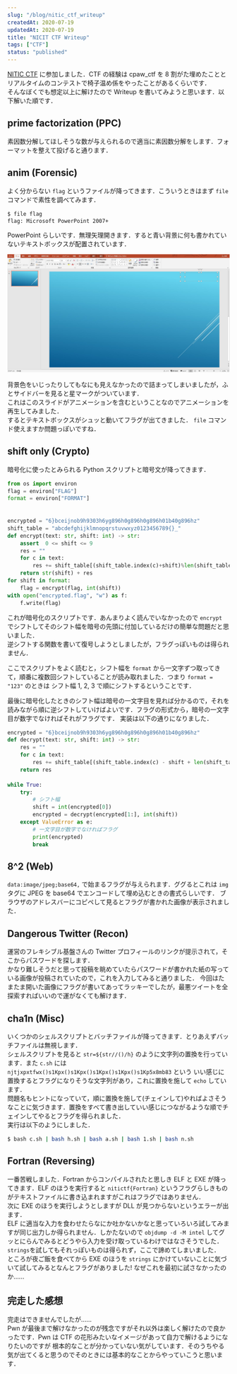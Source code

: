 ```yaml
---
slug: "/blog/nitic_ctf_writeup"
createdAt: 2020-07-19
updatedAt: 2020-07-19
title: "NICIT CTF Writeup"
tags: ["CTF"]
status: "published"
---
```


[NITIC CTF](https://wakuwakuclub.connpass.com/event/182469/) に参加しました．CTF の経験は cpaw_ctf を 8 割がた埋めたことと
リアルタイムのコンテストで椅子温め係をやったことがあるくらいです．  
そんなぼくでも想定以上に解けたので Writeup を書いてみようと思います．以下解いた順です．

## prime factorization (PPC)

素因数分解してほしそうな数が与えられるので適当に素因数分解をします．フォーマットを整えて投げると通ります．

## anim (Forensic)

よく分からない `flag` というファイルが降ってきます．こういうときはまず `file` コマンドで素性を調べてみます．

```
$ file flag
flag: Microsoft PowerPoint 2007+
```

PowerPoint らしいです．無理矢理開きます．すると青い背景に何も書かれていないテキストボックスが配置されています．

![Powerpoint](../images/20200719133633.jpg)

背景色をいじったりしてもなにも見えなかったので詰まってしまいましたが，ふとサイドバーを見ると星マークがついています．  
これはこのスライドがアニメーションを含むということなのでアニメーションを再生してみました．  
するとテキストボックスがシュッと動いてフラグが出てきました． `file` コマンド使えますか問題っぽいですね．

## shift only (Crypto)

暗号化に使ったとみられる Python スクリプトと暗号文が降ってきます．

```python
from os import environ
flag = environ["FLAG"]
format = environ["FORMAT"]


encrypted = "6}bceijnob9h9303h6yg896h0g896h0g896h01b40g896hz"
shift_table = "abcdefghijklmnopqrstuvwxyz0123456789{}_"
def encrypt(text: str, shift: int) -> str:
    assert  0 <= shift <= 9
    res = ""
    for c in text:
        res += shift_table[(shift_table.index(c)+shift)%len(shift_table)]
    return str(shift) + res
for shift in format:
    flag = encrypt(flag, int(shift))
with open("encrypted.flag", "w") as f:
    f.write(flag)
```

これが暗号化のスクリプトです．あんまりよく読んでいなかったので `encrypt` でシフトしてそのシフト幅を暗号の先頭に付加しているだけの簡単な問題だと思いました．  
逆シフトする関数を書いて復号しようとしましたが，フラグっぽいものは得られません．

ここでスクリプトをよく読むと，シフト幅を `format` から一文字ずつ取ってきて，順番に複数回シフトしていることが読み取れました．つまり `format = "123"` のときは
シフト幅 1, 2, 3 で順にシフトするということです．

最後に暗号化したときのシフト幅は暗号の一文字目を見れば分かるので，それを読みながら順に逆シフトしていけばよいです．フラグの形式から，暗号の一文字目が数字でなければそれがフラグです．
実装は以下の通りになりました．

```python
encrypted = "6}bceijnob9h9303h6yg896h0g896h0g896h01b40g896hz"
def decrypt(text: str, shift: int) -> str:
    res = ""
    for c in text:
        res += shift_table[(shift_table.index(c) - shift + len(shift_table)) % len(shift_table)]
    return res

while True:
    try:
        # シフト幅
        shift = int(encrypted[0])
        encrypted = decrypt(encrypted[1:], int(shift))
    except ValueError as e:
        # 一文字目が数字でなければフラグ
        print(encrypted)
        break
```

## 8^2 (Web)

`data:image/jpeg;base64,` で始まるフラグが与えられます．ググるとこれは `img` タグに JPEG を base64 でエンコードして埋め込むときの書式らしいです．
ブラウザのアドレスバーにコピペして見るとフラグが書かれた画像が表示されました．

## Dangerous Twitter (Recon)

運営のフレキシブル基盤さんの Twitter プロフィールのリンクが提示されて，そこからパスワードを探します．  
かなり難しそうだと思って投稿を眺めていたらパスワードが書かれた紙の写っている画像が投稿されていたので，これを入力してみると通りました．
今回はたまたま開いた画像にフラグが書いてあってラッキーでしたが，最悪ツイートを全探索すればいいので運がなくても解けます．

## cha1n (Misc)

いくつかのシェルスクリプトとバッチファイルが降ってきます．とりあえずバッチファイルは無視します．  
シェルスクリプトを見ると `str=${str//()/h}` のように文字列の置換を行っています．また `c.sh` には `njtjxpxtfwx()s1Kpx()s1Kpx()s1Kpx()s1Kpx()s1Kp5x8mb83` という
いい感じに置換するとフラグになりそうな文字列があり，これに置換を施して `echo` しています．  
問題名もヒントになっていて，順に置換を施して(チェインして)やればよさそうなことに気づきます．置換をすべて書き出していい感じにつながるような順でチェインしてやるとフラグを得られました．  
実行は以下のようにしました．

```bash
$ bash c.sh | bash h.sh | bash a.sh | bash 1.sh | bash n.sh
```

## Fortran (Reversing)

一番苦戦しました．Fortran からコンパイルされたと思しき ELF と EXE が降ってきます．ELF のほうを実行すると `nitictf{Fortran}` というフラグらしきものがテキストファイルに書き込まれますがこれはフラグではありません．  
次に EXE のほうを実行しようとしますが DLL が見つからないというエラーが出ます．  
ELF に適当な入力を食わせたらなにか吐かないかなと思っていろいろ試してみますが同じ出力しか得られません．しかたないので `objdump -d -M intel` してグッとにらんでみるとどうやら入力を受け取っているわけではなさそうでした． `strings`を試してもそれっぽいものは得られず，ここで諦めてしまいました．  
ところが夜ご飯を食べてから EXE のほうを `strings` にかけていないことに気づいて試してみるとなんとフラグがありました! なぜこれを最初に試さなかったのか......

## 完走した感想

完走はできませんでしたが......  
Pwn が最後まで解けなかったのが残念ですがそれ以外は楽しく解けたので良かったです．Pwn は CTF の花形みたいなイメージがあって自力で解けるようになりたいのですが
根本的なことが分かっていない気がしています．そのうちやる気が出てくると思うのでそのときには基本的なことからやっていこうと思います．
